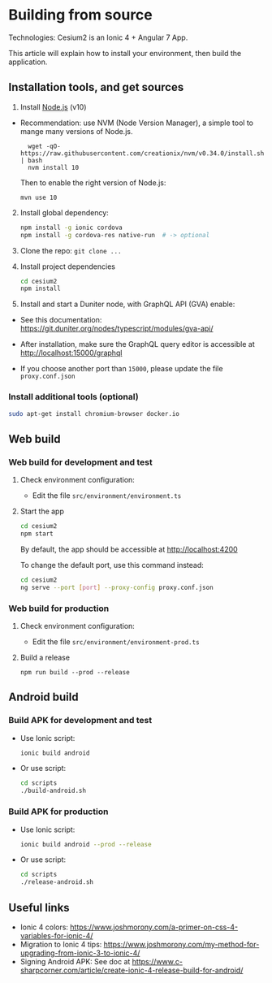 # Building from source

Technologies: Cesium2 is an Ionic 4 + Angular 7 App.

This article will explain how to install your environment, then build the application.

## Installation tools, and get sources

1. Install [Node.js](https://nodejs.org/en/) (v10)
  - Recommendation: use NVM (Node Version Manager), a simple tool to mange many versions of Node.js.
    ```
      wget -qO- https://raw.githubusercontent.com/creationix/nvm/v0.34.0/install.sh | bash
      nvm install 10
    ```

    Then to enable the right version of Node.js:  
    ```
    mvn use 10
    ```

2. Install global dependency:
    ```bash
    npm install -g ionic cordova 
    npm install -g cordova-res native-run  # -> optional 
    ```

3. Clone the repo: `git clone ...`
4. Install project dependencies
    ```bash
    cd cesium2
    npm install
    ```
   
5. Install and start a Duniter node, with GraphQL API (GVA) enable:

 - See this documentation: https://git.duniter.org/nodes/typescript/modules/gva-api/

 - After installation, make sure the GraphQL query editor is accessible at [http://localhost:15000/graphql](http://localhost:15000/graphql)
 
 - If you choose another port than `15000`, please update the file `proxy.conf.json`


### Install additional tools (optional)
```bash
sudo apt-get install chromium-browser docker.io
```

## Web build

### Web build for development and test

1. Check environment configuration:

   - Edit the file `src/environment/environment.ts`
   
2. Start the app
    ```bash
    cd cesium2
    npm start
    ```
   By default, the app should be accessible at [http://localhost:4200](http://localhost:4200)
   
   To change the default port, use this command instead: 
    ```bash
    cd cesium2
    ng serve --port [port] --proxy-config proxy.conf.json
    ```

### Web build for production

1. Check environment configuration:

   - Edit the file `src/environment/environment-prod.ts`

2. Build a release
    ```
    npm run build --prod --release
    ```

## Android build 

### Build APK for development and test

- Use Ionic script:
    ```bash
    ionic build android
    ```
  
- Or use script:  
    ```bash
    cd scripts
    ./build-android.sh
    ```

### Build APK for production

- Use Ionic script:
    ```bash
    ionic build android --prod --release
    ```
  
- Or use script:  
    ```bash
    cd scripts
    ./release-android.sh
    ```

## Useful links

- Ionic 4 colors: https://www.joshmorony.com/a-primer-on-css-4-variables-for-ionic-4/
- Migration to Ionic 4 tips: https://www.joshmorony.com/my-method-for-upgrading-from-ionic-3-to-ionic-4/
- Signing Android APK: See doc at 
   https://www.c-sharpcorner.com/article/create-ionic-4-release-build-for-android/

